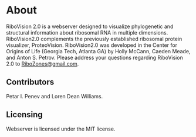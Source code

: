 # About

RiboVision 2.0 is a webserver designed to visualize phylogenetic and structural information about ribosomal RNA in multiple dimensions. RiboVision2.0 complements the previously established ribosomal protein visualizer, ProteoVision. RiboVision2.0 was developed in the Center for Origins of Life (Georgia Tech, Atlanta GA) by Holly McCann, Caeden Meade, and Anton S. Petrov. Please address your questions regarding RiboVision 2.0 to RiboZones@gmail.com.

## Contributors
Petar I. Penev and Loren Dean Williams.

## Licensing 
Webserver is licensed under the MIT license.
